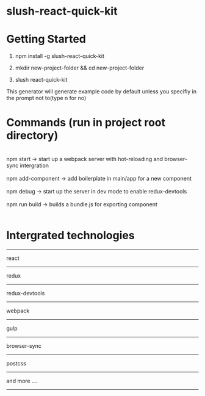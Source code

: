 # slush-react-quick-kit

# Getting Started 


1. npm install -g slush-react-quick-kit

2. mkdir new-project-folder && cd new-project-folder

3. slush react-quick-kit

This generator will generate example code by default unless you specifiy in the prompt not to(type n for no)

# Commands (run in project root directory)
<br/> 
npm start -> start up a webpack server with hot-reloading and browser-sync intergration<br/><br/>  
npm add-component -> add boilerplate in main/app for a new component<br/><br/> 
npm debug -> start up the server in dev mode to enable redux-devtools<br/><br/>  
npm run build -> builds a bundle.js for exporting component<br/><br/>  



# Intergrated technologies

***
react
***
redux
***
redux-devtools
***
webpack
***
gulp
***
browser-sync
***
postcss
***
and more ....
***
